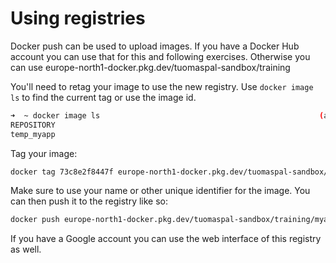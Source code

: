 # Using registries

Docker push can be used to upload images. If you have a Docker Hub account you can use that for this and following exercises. Otherwise you can use europe-north1-docker.pkg.dev/tuomaspal-sandbox/training

You'll need to retag your image to use the new registry. Use `docker image ls` to find the current tag or use the image id.

```sh
➜  ~ docker image ls                                                 (arn:aws:eks:eu-west-1:120392301094:cluster/training/default)
REPOSITORY                                                                      TAG            IMAGE ID       CREATED          SIZE
temp_myapp                                                                      latest         73c8e2f8447f   31 minutes ago   27.2MB
```

Tag your image:
```sh
docker tag 73c8e2f8447f europe-north1-docker.pkg.dev/tuomaspal-sandbox/training/myapp_tuomas:latest
```

Make sure to use your name or other unique identifier for the image. You can then push it to the registry like so:
```sh
docker push europe-north1-docker.pkg.dev/tuomaspal-sandbox/training/myapp_tuomas:latest
```

If you have a Google account you can use the web interface of this registry as well.